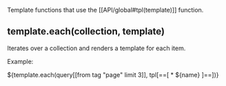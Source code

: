 Template functions that use the [[API/global#tpl(template)]] function.

## template.each(collection, template)
Iterates over a collection and renders a template for each item.

Example:

${template.each(query[[from tag "page" limit 3]], tpl[==[
    * ${name}
]==])}